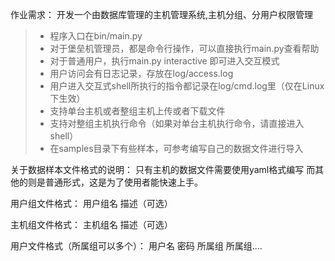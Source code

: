 作业需求：
开发一个由数据库管理的主机管理系统,主机分组、分用户权限管理

> * 程序入口在bin/main.py
> * 对于堡垒机管理员，都是命令行操作，可以直接执行main.py查看帮助
> * 对于普通用户，执行main.py interactive 即可进入交互模式
> * 用户访问会有日志记录，存放在log/access.log
> * 用户进入交互式shell所执行的指令都记录在log/cmd.log里（仅在Linux下生效）
> * 支持单台主机或者整组主机上传或者下载文件
> * 支持对整组主机执行命令（如果对单台主机执行命令，请直接进入shell）
> * 在samples目录下有些样本，可参考编写自己的数据文件进行导入

关于数据样本文件格式的说明：
只有主机的数据文件需要使用yaml格式编写
而其他的则是普通形式，这是为了使用者能快速上手。

用户组文件格式：
用户组名 描述（可选）

主机组文件格式：
主机组名 描述（可选）

用户文件格式（所属组可以多个）：
用户名 密码 所属组 所属组....
